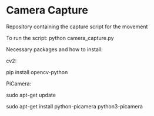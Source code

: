 # Camera Capture
Repository containing the capture script for the movement


To run the script: python camera_capture.py

Necessary packages and how to install:

cv2: 

pip install opencv-python

PiCamera:

sudo apt-get update

sudo apt-get install python-picamera python3-picamera
